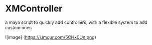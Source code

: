 # XMController
 a maya script to quickly add controllers, with a flexible system to add custom ones

![image] (https://i.imgur.com/5CHx0Un.png)